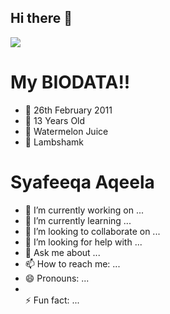 ## Hi there 👋
![](https://komarev.com/ghpvc/?username=SyafeeqaAqeela)
<!--
**SyafeeqaAqeela/SyafeeqaAqeela** is a ✨ _special_ ✨ repository because its `README.md` (this file) appears on your GitHub profile.

Here are some ideas to get you started:

- 🔭 I’m currently working on ...
- 🌱 I’m currently learning ...
- 👯 I’m looking to collaborate on ...
- 🤔 I’m looking for help with ...
- 💬 Ask me about ...
- 📫 How to reach me: ...
- 😄 Pronouns: ...
- ⚡ Fun fact: ...
-->
<h1>My BIODATA!!</h1>
<ul>
  <li>🎉 26th February 2011</li>
  <li>🫶 13 Years Old</li>
  <li>🍉 Watermelon Juice</li>
  <li>🍖 Lambshamk</li>
</ul>

<h1>Syafeeqa Aqeela</h1>
<ul>
<li> 🔭 I’m currently working on ...</li>
<li>🌱 I’m currently learning ...</li>
<li> 👯 I’m looking to collaborate on ...</li>
<li>🤔 I’m looking for help with ...</li>
<li>💬 Ask me about ...</li>
<li>📫 How to reach me: ...</li>
<li>😄 Pronouns: ...</li>
<li></li>⚡ Fun fact: ...</li>
</ul>

